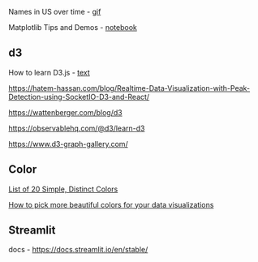 Names in US over time - [gif](https://i.imgur.com/DQ2Jhp3.gif)

Matplotlib Tips and Demos - [notebook](http://nbviewer.jupyter.org/urls/gist.githubusercontent.com/Jwink3101/e6b57eba3beca4b05ec146d9e38fc839/raw/f486ca3dcad44c33fc4e7ddedc1f83b82c02b492/Matplotlib_Cheatsheet)

## d3

How to learn D3.js - [text](https://wattenberger.com/blog/d3)

https://hatem-hassan.com/blog/Realtime-Data-Visualization-with-Peak-Detection-using-SocketIO-D3-and-React/

https://wattenberger.com/blog/d3

https://observablehq.com/@d3/learn-d3

https://www.d3-graph-gallery.com/


## Color

[List of 20 Simple, Distinct Colors](https://sashamaps.net/docs/resources/20-colors/)

[How to pick more beautiful colors for your data visualizations](https://blog.datawrapper.de/beautifulcolors/)


## Streamlit

docs - https://docs.streamlit.io/en/stable/
 
